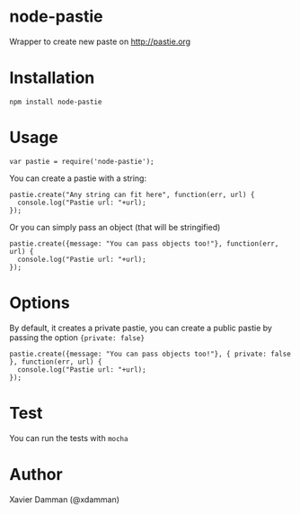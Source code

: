 node-pastie
===========

Wrapper to create new paste on http://pastie.org 

# Installation

    npm install node-pastie

# Usage

    var pastie = require('node-pastie');

You can create a pastie with a string:

    pastie.create("Any string can fit here", function(err, url) {
      console.log("Pastie url: "+url);
    });

Or you can simply pass an object (that will be stringified)

    pastie.create({message: "You can pass objects too!"}, function(err, url) {
      console.log("Pastie url: "+url);
    });

# Options

By default, it creates a private pastie, you can create a public pastie by passing the option `{private: false}`

    pastie.create({message: "You can pass objects too!"}, { private: false }, function(err, url) {
      console.log("Pastie url: "+url);
    });

# Test

You can run the tests with `mocha`

# Author

Xavier Damman (@xdamman)
